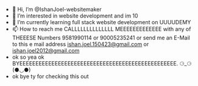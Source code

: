 - 👋 Hi, I’m @IshanJoel-websitemaker
- 👀 I’m interested in website development and im 10
- 🌱 I’m currently learning full stack website development on UUUUDEMY
- 📫 How to reach me CALLLLLLLLLLLLLL MEEEEEEEEEEEEE with any of THEEESE Numbers 9581990114 or 90005235241 or send me an E-Mail to this e mail address ishan.joel.150423@gmail.com or ishan.joel2012@gmail.com
- ok so yea ok BYEEEEEEEEEEEEEEEEEEEEEEEEEEEEEEEEEEEEEEEEEEEEEEEEE. ⚆_⚆ (●◡●)
-  ok bye ty for checking this out
